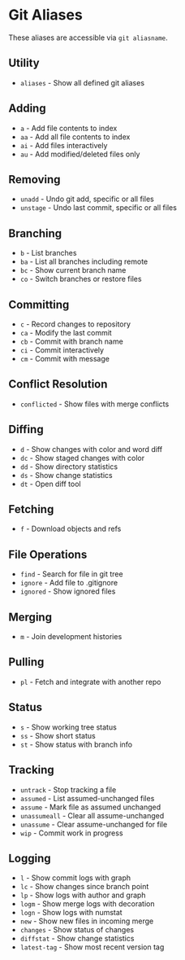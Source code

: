 # Git Aliases

These aliases are accessible via `git aliasname`.

## Utility
- `aliases` - Show all defined git aliases

## Adding
- `a` - Add file contents to index
- `aa` - Add all file contents to index
- `ai` - Add files interactively
- `au` - Add modified/deleted files only

## Removing
- `unadd` - Undo git add, specific or all files
- `unstage` - Undo last commit, specific or all files

## Branching
- `b` - List branches
- `ba` - List all branches including remote
- `bc` - Show current branch name
- `co` - Switch branches or restore files

## Committing
- `c` - Record changes to repository
- `ca` - Modify the last commit
- `cb` - Commit with branch name
- `ci` - Commit interactively
- `cm` - Commit with message

## Conflict Resolution
- `conflicted` - Show files with merge conflicts

## Diffing
- `d` - Show changes with color and word diff
- `dc` - Show staged changes with color
- `dd` - Show directory statistics
- `ds` - Show change statistics
- `dt` - Open diff tool

## Fetching
- `f` - Download objects and refs

## File Operations
- `find` - Search for file in git tree
- `ignore` - Add file to .gitignore
- `ignored` - Show ignored files

## Merging
- `m` - Join development histories

## Pulling
- `pl` - Fetch and integrate with another repo

## Status
- `s` - Show working tree status
- `ss` - Show short status
- `st` - Show status with branch info

## Tracking
- `untrack` - Stop tracking a file
- `assumed` - List assumed-unchanged files
- `assume` - Mark file as assumed unchanged
- `unassumeall` - Clear all assume-unchanged
- `unassume` - Clear assume-unchanged for file
- `wip` - Commit work in progress

## Logging
- `l` - Show commit logs with graph
- `lc` - Show changes since branch point
- `lp` - Show logs with author and graph
- `logm` - Show merge logs with decoration
- `logn` - Show logs with numstat
- `new` - Show new files in incoming merge
- `changes` - Show status of changes
- `diffstat` - Show change statistics
- `latest-tag` - Show most recent version tag
